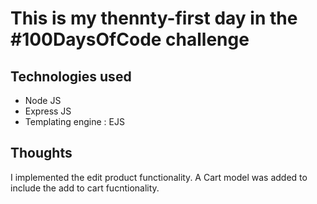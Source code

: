 # This is my thennty-first day in the #100DaysOfCode challenge

## Technologies used
 * Node JS
 * Express JS
 * Templating engine : EJS

## Thoughts
 I implemented the edit product functionality. A Cart model was added to include the add to cart fucntionality.